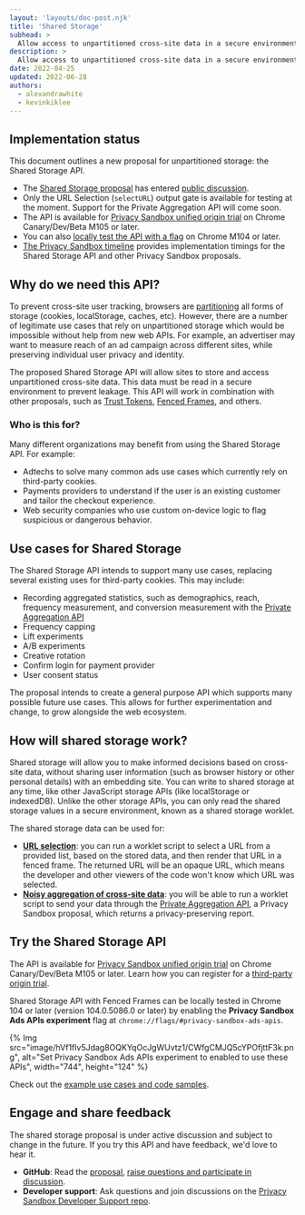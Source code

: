 ```yaml
---
layout: 'layouts/doc-post.njk'
title: 'Shared Storage'
subhead: >
  Allow access to unpartitioned cross-site data in a secure environment.
description: >
  Allow access to unpartitioned cross-site data in a secure environment.
date: 2022-04-25
updated: 2022-06-28
authors:
  - alexandrawhite
  - kevinkiklee
---
```


## Implementation status

This document outlines a new proposal for unpartitioned storage: the Shared
Storage API.

*  The [Shared Storage proposal](https://github.com/WICG/shared-storage)
   has entered [public discussion](https://github.com/WICG/shared-storage/issues).
*  Only the URL Selection (`selectURL`) output gate is available for testing at the moment. Support for the Private Aggregation API will come soon.
*  The API is available for [Privacy Sandbox unified origin trial](/blog/expanding-privacy-sandbox-testing/) on Chrome Canary/Dev/Beta M105 or later.
*  You can also [locally test the API with a flag](#try-the-shared-storage-api) on Chrome M104 or later.
*  [The Privacy Sandbox timeline](http://privacysandbox.com/timeline)
   provides implementation timings for the Shared Storage API and other
   Privacy Sandbox proposals.

## Why do we need this API?

To prevent cross-site user tracking, browsers are 
[partitioning](https://blog.chromium.org/2020/01/building-more-private-web-path-towards.html)
all forms of storage (cookies, localStorage, caches, etc). However, there are
a number of legitimate use cases that rely on unpartitioned storage which
would be impossible without help from new web APIs. For example, an advertiser
may want to measure reach of an ad campaign across different sites, while
preserving individual user privacy and identity.

The proposed Shared Storage API will allow sites to store and access
unpartitioned cross-site data. This data must be read in a secure environment
to prevent leakage. This API will work in combination with other proposals,
such as [Trust Tokens](/docs/privacy-sandbox/trust-tokens/),
[Fenced Frames](/docs/privacy-sandbox/fenced-frame/), and others.

### Who is this for?

Many different organizations may benefit from using the Shared Storage API. For
example:

*  Adtechs to solve many common ads use cases which currently rely on
   third-party cookies.
*  Payments providers to understand if the user is an existing customer and
   tailor the checkout experience.
*  Web security companies who use custom on-device logic to flag suspicious or
   dangerous behavior.

## Use cases for Shared Storage

The Shared Storage API intends to support many use cases, replacing several
existing uses for third-party cookies. This may include:

*  Recording aggregated statistics, such as demographics, reach, frequency
   measurement, and conversion measurement with the
   [Private Aggregation API](https://github.com/alexmturner/private-aggregation-api)
*  Frequency capping
*  Lift experiments
*  A/B experiments
*  Creative rotation
*  Confirm login for payment provider
*  User consent status

The proposal intends to create a general purpose API which supports many
possible future use cases. This allows for further experimentation and change,
to grow alongside the web ecosystem.

## How will shared storage work?

Shared storage will allow you to make informed decisions based on cross-site
data, without sharing user information (such as browser history or other
personal details) with an embedding site. You can write to  shared storage at
any time, like other JavaScript storage APIs (like localStorage or indexedDB).
Unlike the other storage APIs, you can only read the shared storage values in
a secure environment, known as a shared storage worklet.

The shared storage data can be used for:

*  [**URL selection**](/docs/privacy-sandbox/use-shared-storage#url-selection): 
   you can run a worklet script to select a URL from a provided list, based on
   the stored data, and then render that URL in a fenced frame.  The returned
   URL will be an opaque URL, which means the developer and other viewers of
   the code won't know which URL was selected.
*  [**Noisy aggregation of cross-site data**](/docs/privacy-sandbox/use-shared-storage#aggregated-data):
   you will be able to run a worklet script to send your data through the
   [Private Aggregation API](https://github.com/alexmturner/private-aggregation-api),
   a Privacy Sandbox proposal, which returns a privacy-preserving report. 

## Try the Shared Storage API

The API is available for [Privacy Sandbox unified origin trial](/blog/expanding-privacy-sandbox-testing/) on Chrome Canary/Dev/Beta M105 or later. Learn how you can register for a [third-party origin trial](/docs/web-platform/third-party-origin-trials/).

Shared Storage API with Fenced Frames can be locally tested in Chrome 104 or later (version
104.0.5086.0 or later) by enabling the **Privacy Sandbox Ads APIs experiment**
flag at `chrome://flags/#privacy-sandbox-ads-apis`.

{% Img src="image/hVf1flv5Jdag8OQKYqOcJgWUvtz1/CWfgCMJQ5cYPOfjttF3k.png", alt="Set Privacy Sandbox Ads APIs experiment to enabled to use these APIs", width="744", height="124" %}

Check out the [example use cases and code samples](/docs/privacy-sandbox/use-shared-storage).

## Engage and share feedback

The shared storage proposal is under active discussion and subject to change
in the future. If you try this API and have feedback, we'd love to hear it.

*  **GitHub**: Read the
   [proposal](https://github.com/pythagoraskitty/shared-storage), [raise questions and participate in discussion](https://github.com/pythagoraskitty/shared-storage/issues).
*  **Developer support**: Ask questions and join discussions on the
   [Privacy Sandbox Developer Support repo](https://github.com/GoogleChromeLabs/privacy-sandbox-dev-support).
